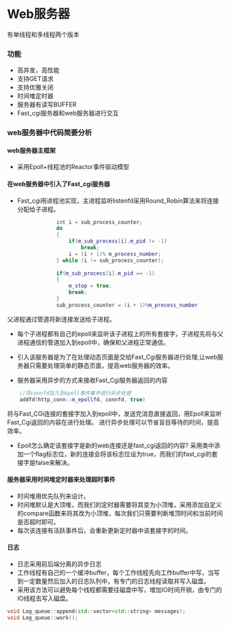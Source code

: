 # Web服务器 
有单线程和多线程两个版本

### 功能
- 高并发，高性能
- 支持GET请求
- 支持优雅关闭
- 时间堆定时器
- 服务器有读写BUFFER
- Fast_cgi服务器和web服务器进行交互

### web服务器中代码简要分析

#### web服务器主框架
- 采用Epoll+线程池的Reactor事件驱动模型

#### 在web服务器中引入了Fast_cgi服务器
- Fast_cgi用进程池实现，主进程监听listenfd采用Round_Robin算法来将连接分配给子进程。
```cpp
                int i = sub_process_counter;
                do
                {
                    if(m_sub_process[i].m_pid != -1)
                        break;
                    i = (i + 1)% m_process_number;
                } while (i != sub_process_counter);
                
                if(m_sub_process[i].m_pid == -1)
                {
                    m_stop = true;
                    break;
                }
                sub_process_counter = (i + 1)%m_process_number
```
父进程通过管道将新连接发送给子进程。

- 每个子进程都有自己的epoll来监听该子进程上的所有套接字，子进程先将与父进程通信的管道加入到epoll中，确保和父进程正常通信。


- 引入该服务器是为了在处理动态页面是交给Fast_Cgi服务器进行处理,让web服务器只需要处理简单的静态页面，提高web服务器的效率。
- 服务器采用异步的方式来接收Fast_Cgi服务器返回的内容
```cpp
    //将connfd加入到epoll事件集中进行异步处理
    addfd(http_conn::m_epollfd, connfd, true)
```
将与Fast_CGi连接的套接字加入到epoll中，发送完消息直接返回，用Epoll来监听Fast_Cgi返回的内容在进行处理。
进行异步处理可以节省盲目等待的时间，提高效率。

- Epoll怎么确定该套接字是新的web连接还是fast_cgi返回的内容?
采用类中添加一个flag标志位，新的连接会将该标志位设为true，而我们的fast_cgi的套接字是false来解决。

#### 服务器采用时间堆定时器来处理超时事件
- 时间堆用优先队列来设计。
- 时间堆默认是大顶堆，而我们的定时器需要将其变为小顶堆，采用添加自定义的compare函数来将其改为小顶堆，每次我们只需要判断堆顶时间和当前时间是否超时即可。
- 每次该连接有活跃事件后，会重新更新定时器中该套接字的时间。

#### 日志
- 日志采用前后端分离的异步日志
- 工作线程有自己的一个缓冲buffer，每个工作线程先向工作buffer中写，当写到一定数量然后加入的日志队列中，有专门的日志线程读取并写入磁盘。
- 采用该方法可以避免每个线程都需要往磁盘中写，增加IO时间开销，由专门的IO线程去写入磁盘。
```cpp
void Log_queue::append(std::vector<std::string> messages);
void Log_queue::work();
```
